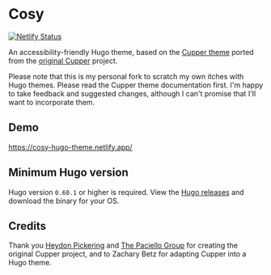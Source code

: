 # Cosy

[![Netlify Status](https://api.netlify.com/api/v1/badges/45488ec7-bb7a-4c13-92f9-d35082a82922/deploy-status)](https://app.netlify.com/sites/cosy-hugo-theme/deploys)

An accessibility-friendly Hugo theme, based on the [Cupper theme](https://github.com/zwbetz-gh/cupper-hugo-theme) ported from the [original Cupper](https://github.com/ThePacielloGroup/cupper) project.

Please note that this is my personal fork to scratch my own itches with Hugo themes. Please read the Cupper theme documentation first. I'm happy to take feedback and suggested changes, although I can't promise that I'll want to incorporate them.

## Demo

https://cosy-hugo-theme.netlify.app/

## Minimum Hugo version

Hugo version `0.60.1` or higher is required. View the [Hugo releases](https://github.com/gohugoio/hugo/releases) and download the binary for your OS.

## Credits

Thank you [Heydon Pickering](http://www.heydonworks.com) and [The Paciello Group](https://www.paciellogroup.com/) for creating the original Cupper project, and to Zachary Betz for adapting Cupper into a Hugo theme.
